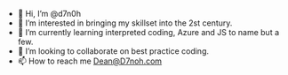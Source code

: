 - 👋 Hi, I’m @d7n0h
- 👀 I’m interested in bringing my skillset into the 2st century.
- 🌱 I’m currently learning interpreted coding, Azure and JS to name but a few.
- 💞️ I’m looking to collaborate on best practice coding.
- 📫 How to reach me Dean@D7noh.com

<!---
d7n0h/d7n0h is a ✨ special ✨ repository because its `README.md` (this file) appears on your GitHub profile.
You can click the Preview link to take a look at your changes.
--->
